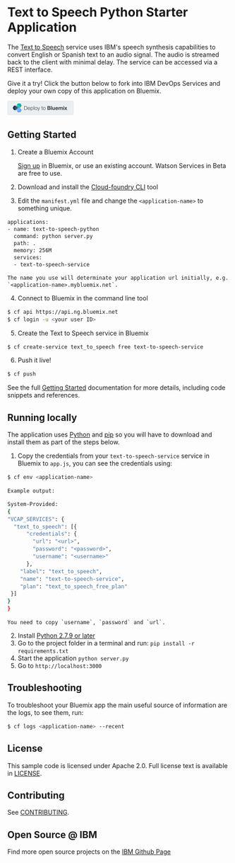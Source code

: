 # Text to Speech Python Starter Application

The [Text to Speech][service_url] service uses IBM's speech synthesis capabilities to convert English or Spanish text to an audio signal. The audio is streamed back to the client with minimal delay. The service can be accessed via a REST interface.

Give it a try! Click the button below to fork into IBM DevOps Services and deploy your own copy of this application on Bluemix.

[![Deploy to Bluemix](deploy-button.png)](https://bluemix.net/deploy?repository=https://github.com/watson-developer-cloud/text-to-speech-python.git)

## Getting Started

1. Create a Bluemix Account

    [Sign up][sign_up] in Bluemix, or use an existing account. Watson Services in Beta are free to use.

2. Download and install the [Cloud-foundry CLI][cloud_foundry] tool

3. Edit the `manifest.yml` file and change the `<application-name>` to something unique.
  ```none
  applications:
  - name: text-to-speech-python
    command: python server.py
    path: .
    memory: 256M
    services:
    - text-to-speech-service
  ```

    The name you use will determinate your application url initially, e.g. `<application-name>.mybluemix.net`.

4. Connect to Bluemix in the command line tool
  ```sh
  $ cf api https://api.ng.bluemix.net
  $ cf login -u <your user ID>
  ```

5. Create the Text to Speech service in Bluemix

  ```sh
  $ cf create-service text_to_speech free text-to-speech-service
  ```

6. Push it live!

  ```sh
  $ cf push
  ```

  See the full [Getting Started][getting_started] documentation for more details, including code snippets and references.

## Running locally
  The application uses [Python](https://www.python.org) and [pip](https://pip.pypa.io/en/latest/installing.html) so you will have to download and install them as part of the steps below.

1. Copy the credentials from your `text-to-speech-service` service in Bluemix to `app.js`, you can see the credentials using:

  ```sh
  $ cf env <application-name>
  ```
    Example output:
  ```sh
  System-Provided:
  {
  "VCAP_SERVICES": {
    "text_to_speech": [{
        "credentials": {
          "url": "<url>",
          "password": "<password>",
          "username": "<username>"
        },
      "label": "text_to_speech",
      "name": "text-to-speech-service",
      "plan": "text_to_speech_free_plan"
   }]
  }
  }
  ```

    You need to copy `username`, `password` and `url`.

2. Install [Python 2.7.9 or later](https://www.python.org/downloads/)
3. Go to the project folder in a terminal and run:
  `pip install -r requirements.txt`
4. Start the application
  `python server.py`
5. Go to
  `http://localhost:3000`


## Troubleshooting

To troubleshoot your Bluemix app the main useful source of information are the logs, to see them, run:

  ```sh
  $ cf logs <application-name> --recent
  ```

## License

  This sample code is licensed under Apache 2.0. Full license text is available in [LICENSE](LICENSE).

## Contributing

  See [CONTRIBUTING](CONTRIBUTING.md).

## Open Source @ IBM
  Find more open source projects on the [IBM Github Page](http://ibm.github.io/)

[service_url]: http://www.ibm.com/smarterplanet/us/en/ibmwatson/developercloud/text-to-speech.html
[cloud_foundry]: https://github.com/cloudfoundry/cli
[getting_started]: http://www.ibm.com/smarterplanet/us/en/ibmwatson/developercloud/doc/getting_started/
[sign_up]: https://apps.admin.ibmcloud.com/manage/trial/bluemix.html?cm_mmc=WatsonDeveloperCloud-_-LandingSiteGetStarted-_-x-_-CreateAnAccountOnBluemixCLI